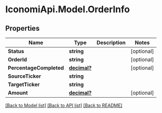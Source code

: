 # IconomiApi.Model.OrderInfo
## Properties

Name | Type | Description | Notes
------------ | ------------- | ------------- | -------------
**Status** | **string** |  | [optional] 
**OrderId** | **string** |  | [optional] 
**PercentageCompleted** | [**decimal?**](BigDecimal.md) |  | [optional] 
**SourceTicker** | **string** |  | 
**TargetTicker** | **string** |  | 
**Amount** | [**decimal?**](BigDecimal.md) |  | [optional] 

[[Back to Model list]](../README.md#documentation-for-models) [[Back to API list]](../README.md#documentation-for-api-endpoints) [[Back to README]](../README.md)

